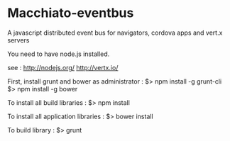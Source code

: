 Macchiato-eventbus
==================

A javascript distributed event bus for navigators, cordova apps and vert.x servers


You need to have node.js installed.

see : 
http://nodejs.org/
http://vertx.io/

First, install grunt and bower as administrator :
$> npm install -g grunt-cli
$> npm install -g bower

To install all build libraries :
$> npm install

To install all application libraries :
$> bower install

To build library :
$> grunt
